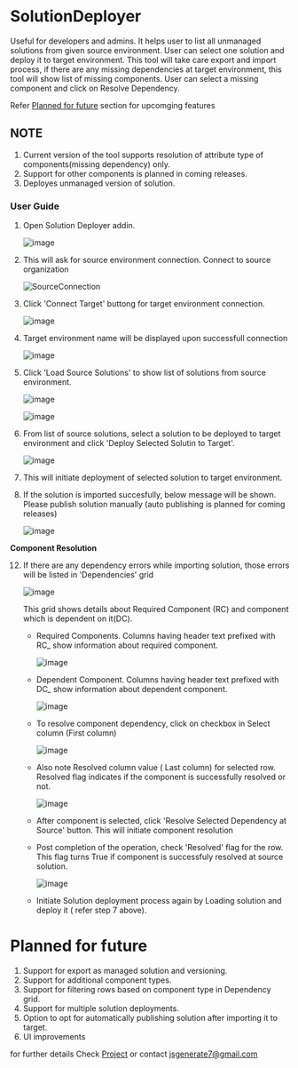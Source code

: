 # SolutionDeployer
Useful for developers and admins. It helps user to list all unmanaged solutions from given source environment. User can select one solution and deploy it to target environment.
This tool will take care export and import process, if there are any missing dependencies at target environment, this tool will show list of missing components. User can select a missing component and click on Resolve Dependency.

Refer [Planned for future](https://github.com/NarendraMagare/SolutionDeployerAddin/edit/main/README.md#planned-for-future) section for upcomging features

## NOTE
1) Current version of the tool supports resolution of attribute type of components(missing dependency) only.
2) Support for other components is planned in coming releases.
3) Deployes unmanaged version of solution. 

### User Guide

1. Open Solution Deployer addin.

    ![image](https://github.com/NarendraMagare/SolutionDeployerAddin/assets/10857505/3caf0837-e353-49ac-a969-70f220759f6e)

2. This will ask for source environment connection. Connect to source organization

    ![SourceConnection](https://github.com/NarendraMagare/SolutionDeployerAddin/assets/10857505/127dea5c-65a5-4836-87b3-432f350a761b)

3. Click 'Connect Target'  buttong for target environment connection.

    ![image](https://github.com/NarendraMagare/SolutionDeployerAddin/assets/10857505/28cb6b02-ed47-4681-ac37-84cbfb6ebce5)

4. Target environment name will be displayed upon successfull connection

    ![image](https://github.com/NarendraMagare/SolutionDeployerAddin/assets/10857505/59dbd8f3-c034-49e6-b03f-1a9c52c31510)

5. Click 'Load Source Solutions' to show list of solutions from source environment.

    ![image](https://github.com/NarendraMagare/SolutionDeployerAddin/assets/10857505/c013da87-c6c7-48c1-93b6-9364b6dda766)

    ![image](https://github.com/NarendraMagare/SolutionDeployerAddin/assets/10857505/c88a8705-a56e-4adc-a5a3-46792ba85f85)

6. From list of source solutions, select a solution to be deployed to target environment and click 'Deploy Selected Solutin to Target'.

    ![image](https://github.com/NarendraMagare/SolutionDeployerAddin/assets/10857505/509d4538-9420-4e25-b3b9-7d0d8ec763d6)

7. This will initiate deployment of selected solution to target environment.
8. If the solution is imported succesfully, below message will be shown. Please publish solution manually (auto publishing is planned for coming releases)

    ![image](https://github.com/NarendraMagare/SolutionDeployerAddin/assets/10857505/65b4bc66-009e-43e3-998e-a07123082f8f)

**Component Resolution**
   
12. If there are any dependency errors while importing solution, those errors will be listed in 'Dependencies' grid 

    ![image](https://github.com/NarendraMagare/SolutionDeployerAddin/assets/10857505/a2aaab62-1585-42ef-8d3c-62dc5d627f45)

    This grid shows details about Required Component (RC) and component which is dependent on it(DC).
    - Required Components. Columns having header text prefixed with RC_ show information about required component.

        ![image](https://github.com/NarendraMagare/SolutionDeployerAddin/assets/10857505/69e464cd-5fc2-421e-a063-f55143704645)
      
    - Dependent Component. Columns having header text prefixed with DC_ show information about dependent component.

        ![image](https://github.com/NarendraMagare/SolutionDeployerAddin/assets/10857505/b540d292-27de-4465-b51e-2767af3b9b4a)

    - To resolve component dependency, click on checkbox in Select column (First column)
   
        ![image](https://github.com/NarendraMagare/SolutionDeployerAddin/assets/10857505/cc65ad8c-1633-4a99-a3b4-ae67c1f59bca)
  
    - Also note Resolved column value ( Last column) for selected row. Resolved flag indicates if the component is successfully resolved or not.

        ![image](https://github.com/NarendraMagare/SolutionDeployerAddin/assets/10857505/e4078c9f-170c-40ea-bb72-c142d7076d84)

    - After component is selected, click 'Resolve Selected Dependency at Source' button. This will initiate component resolution
    - Post completion of the operation, check 'Resolved' flag for the row. This flag turns True if component is successfuly resolved at source solution.

        ![image](https://github.com/NarendraMagare/SolutionDeployerAddin/assets/10857505/33167d0a-a1da-4ce6-b947-dcca04308274)

    - Initiate Solution deployment process again by Loading solution and deploy it ( refer step 7 above). 

# Planned for future

1. Support for export as managed solution and versioning.
2. Support for additional component types.
3. Support for filtering rows based on component type in Dependency grid.
4. Support for multiple solution deployments.
5. Option to opt for automatically publishing solution after importing it to target.
6. UI improvements
   
for further details
Check [Project](https://github.com/users/NarendraMagare/projects/4) 
or contact jsgenerate7@gmail.com

